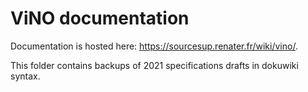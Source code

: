 # ViNO documentation

Documentation is hosted here: <https://sourcesup.renater.fr/wiki/vino/>.

This folder contains backups of 2021 specifications drafts in dokuwiki syntax.
